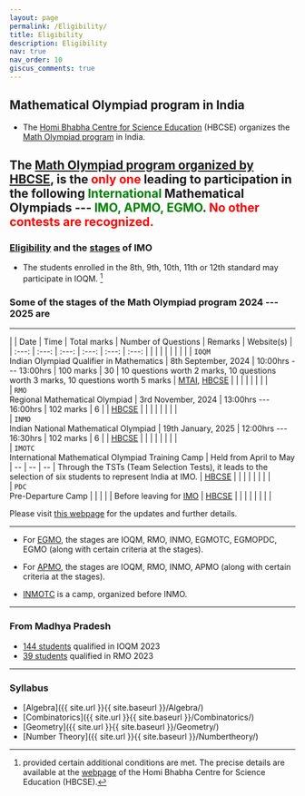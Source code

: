 ```yaml
---
layout: page
permalink: /Eligibility/
title: Eligibility
description: Eligibility
nav: true
nav_order: 10
giscus_comments: true
---
```


## Mathematical Olympiad program in India

* The [Homi Bhabha Centre for Science Education](https://olympiads.hbcse.tifr.res.in/) (HBCSE) organizes the [Math Olympiad program](https://olympiads.hbcse.tifr.res.in/wp-content/uploads/2023/12/brochure-maths-Olympiad-2023-24.pdf) in India. 

## The [Math Olympiad program organized by HBCSE](https://olympiads.hbcse.tifr.res.in/wp-content/uploads/2023/12/brochure-maths-Olympiad-2023-24.pdf), is the <span style="color: red"> only one </span> leading to participation in the following <span style="color: green"> International </span> Mathematical Olympiads --- <span style="color: green"> IMO, APMO, EGMO</span>. <span style="color: red"> No other contests are recognized. </span>

### [Eligibility](https://olympiads.hbcse.tifr.res.in/how-to-participate/eligibility/mathematical-olympiad/) and the [stages](https://olympiads.hbcse.tifr.res.in/about-olympiads/stages/mathematical-olympiad/) of IMO
* The students enrolled in the 8th, 9th, 10th, 11th or 12th standard may participate in IOQM. [^1]

[^1]: provided certain additional conditions are met. The precise details are available at the [webpage](https://olympiads.hbcse.tifr.res.in/) of the Homi Bhabha Centre for Science Education (HBCSE).

### Some of the stages of the Math Olympiad program 2024 --- 2025 are

-------

|    | Date | Time | Total marks | Number of Questions | Remarks | Website(s) |
| :---: | :---: | :---: | :---: | :---: | :---: |
|       |       |       |       |       |       |       |
| `IOQM` <br> Indian Olympiad Qualifier in Mathematics | 8th September, 2024 | 10:00hrs --- 13:00hrs | 100 marks | 30 |   10 questions worth 2 marks, 10 questions worth 3 marks, 10 questions worth 5 marks   | [MTAI](https://www.mtai.org.in), [HBCSE](https://olympiads.hbcse.tifr.res.in/mathematical-olympiad-2024-2025/) |
|       |       |       |       |       |       |       
| `RMO` <br> Regional Mathematical Olympiad | 3rd November, 2024 | 13:00hrs --- 16:00hrs | 102 marks | 6 |      | [HBCSE](https://olympiads.hbcse.tifr.res.in/mathematical-olympiad-2024-2025/) |
|       |       |       |       |       |       |       
| `INMO` <br> Indian National Mathematical Olympiad | 19th January, 2025 | 12:00hrs --- 16:30hrs | 102 marks | 6 |        | [HBCSE](https://olympiads.hbcse.tifr.res.in/mathematical-olympiad-2024-2025/) |
|       |       |       |       |       |       |       
|  `IMOTC`     <br>   International Mathematical Olympiad Training Camp    |  Held from April to May     |   --    |   --    |  --     |  Through the TSTs (Team Selection Tests), it leads to the selection of six students to represent India at IMO.     | [HBCSE](https://olympiads.hbcse.tifr.res.in/mathematical-olympiad-2024-2025/) |
|       |       |       |       |       |       |       
|    `PDC`       <br>      Pre-Departure Camp     |       |       |       |       |   Before leaving for [IMO](https://www.imo-official.org/)       | [HBCSE](https://olympiads.hbcse.tifr.res.in/mathematical-olympiad-2024-2025/) |
|       |       |       |       |       |       |       

Please visit [this webpage](https://olympiads.hbcse.tifr.res.in/mathematical-olympiad-2024-2025/) for the updates and further details.

-------


* For [EGMO](https://www.egmo.org/), the stages are IOQM, RMO, INMO, EGMOTC, EGMOPDC, EGMO (along with certain criteria at the stages).
* For [APMO](https://www.apmo-official.org/), the stages are IOQM, RMO, INMO, APMO (along with certain criteria at the stages).

* [INMOTC](https://olympiads.hbcse.tifr.res.in/faq/) is a camp, organized before INMO. 


-------

### From Madhya Pradesh
* [144 students](https://www.mtai.org.in/ioqm-2023/) qualified in IOQM 2023
* [39 students](https://olympiads.hbcse.tifr.res.in/rmo-2023-results/) qualified in RMO 2023

-------

### Syllabus
* [Algebra]({{ site.url }}{{ site.baseurl }}/Algebra/)
* [Combinatorics]({{ site.url }}{{ site.baseurl }}/Combinatorics/)
* [Geometry]({{ site.url }}{{ site.baseurl }}/Geometry/)
* [Number Theory]({{ site.url }}{{ site.baseurl }}/Numbertheory/)